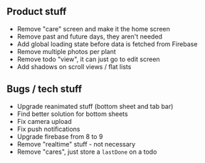 ## Product stuff

- Remove "care" screen and make it the home screen
- Remove past and future days, they aren't needed
- Add global loading state before data is fetched from Firebase
- Remove multiple photos per plant
- Remove todo "view", it can just go to edit screen
- Add shadows on scroll views / flat lists

## Bugs / tech stuff

- Upgrade reanimated stuff (bottom sheet and tab bar)
- Find better solution for bottom sheets
- Fix camera upload
- Fix push notifications
- Upgrade firebase from 8 to 9
- Remove "realtime" stuff - not necessary
- Remove "cares", just store a `lastDone` on a todo

